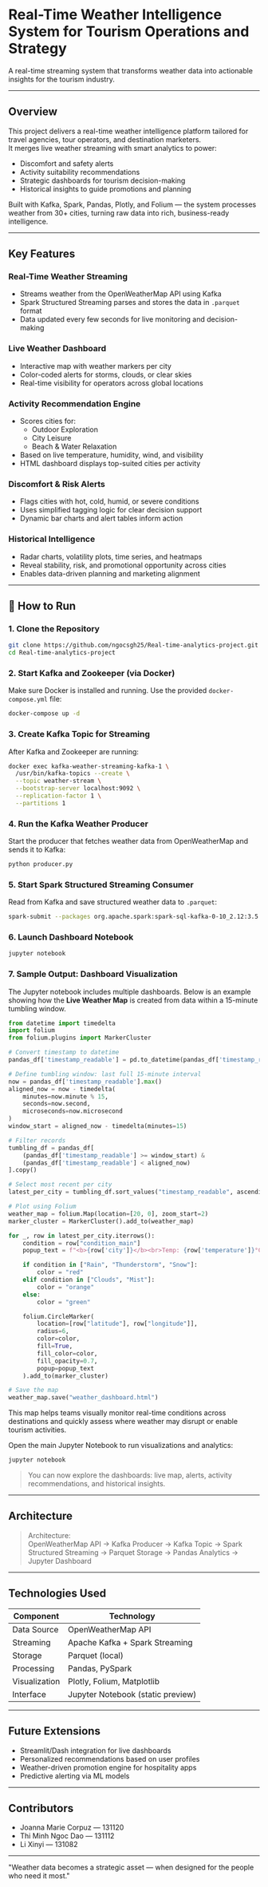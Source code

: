 # Real-Time Weather Intelligence System for Tourism Operations and Strategy

A real-time streaming system that transforms weather data into actionable insights for the tourism industry.

---

## Overview

This project delivers a real-time weather intelligence platform tailored for travel agencies, tour operators, and destination marketers.  
It merges live weather streaming with smart analytics to power:

- Discomfort and safety alerts  
- Activity suitability recommendations  
- Strategic dashboards for tourism decision-making  
- Historical insights to guide promotions and planning

Built with Kafka, Spark, Pandas, Plotly, and Folium — the system processes weather from 30+ cities, turning raw data into rich, business-ready intelligence.

---

## Key Features

### Real-Time Weather Streaming  
- Streams weather from the OpenWeatherMap API using Kafka  
- Spark Structured Streaming parses and stores the data in `.parquet` format  
- Data updated every few seconds for live monitoring and decision-making

### Live Weather Dashboard  
- Interactive map with weather markers per city  
- Color-coded alerts for storms, clouds, or clear skies  
- Real-time visibility for operators across global locations

### Activity Recommendation Engine  
- Scores cities for:
  - Outdoor Exploration  
  - City Leisure  
  - Beach & Water Relaxation  
- Based on live temperature, humidity, wind, and visibility  
- HTML dashboard displays top-suited cities per activity

### Discomfort & Risk Alerts  
- Flags cities with hot, cold, humid, or severe conditions  
- Uses simplified tagging logic for clear decision support  
- Dynamic bar charts and alert tables inform action

### Historical Intelligence  
- Radar charts, volatility plots, time series, and heatmaps  
- Reveal stability, risk, and promotional opportunity across cities  
- Enables data-driven planning and marketing alignment

---

## 🚀 How to Run

### 1. Clone the Repository
```bash
git clone https://github.com/ngocsgh25/Real-time-analytics-project.git
cd Real-time-analytics-project
```

### 2. Start Kafka and Zookeeper (via Docker)
Make sure Docker is installed and running. Use the provided `docker-compose.yml` file:
```bash
docker-compose up -d
```

### 3. Create Kafka Topic for Streaming
After Kafka and Zookeeper are running:
```bash
docker exec kafka-weather-streaming-kafka-1 \
  /usr/bin/kafka-topics --create \
  --topic weather-stream \
  --bootstrap-server localhost:9092 \
  --replication-factor 1 \
  --partitions 1
```

### 4. Run the Kafka Weather Producer
Start the producer that fetches weather data from OpenWeatherMap and sends it to Kafka:
```bash
python producer.py
```

### 5. Start Spark Structured Streaming Consumer
Read from Kafka and save structured weather data to `.parquet`:
```bash
spark-submit --packages org.apache.spark:spark-sql-kafka-0-10_2.12:3.5.0 consumer.py
```

### 6. Launch Dashboard Notebook
```bash
jupyter notebook
```


### 7. Sample Output: Dashboard Visualization

The Jupyter notebook includes multiple dashboards. Below is an example showing how the **Live Weather Map** is created from data within a 15-minute tumbling window.

```python
from datetime import timedelta
import folium
from folium.plugins import MarkerCluster

# Convert timestamp to datetime
pandas_df['timestamp_readable'] = pd.to_datetime(pandas_df['timestamp_readable'])

# Define tumbling window: last full 15-minute interval
now = pandas_df['timestamp_readable'].max()
aligned_now = now - timedelta(
    minutes=now.minute % 15,
    seconds=now.second,
    microseconds=now.microsecond
)
window_start = aligned_now - timedelta(minutes=15)

# Filter records
tumbling_df = pandas_df[
    (pandas_df['timestamp_readable'] >= window_start) &
    (pandas_df['timestamp_readable'] < aligned_now)
].copy()

# Select most recent per city
latest_per_city = tumbling_df.sort_values("timestamp_readable", ascending=False).drop_duplicates("city")

# Plot using Folium
weather_map = folium.Map(location=[20, 0], zoom_start=2)
marker_cluster = MarkerCluster().add_to(weather_map)

for _, row in latest_per_city.iterrows():
    condition = row["condition_main"]
    popup_text = f"<b>{row['city']}</b><br>Temp: {row['temperature']}°C<br>Weather: {row['condition_desc']}"

    if condition in ["Rain", "Thunderstorm", "Snow"]:
        color = "red"
    elif condition in ["Clouds", "Mist"]:
        color = "orange"
    else:
        color = "green"

    folium.CircleMarker(
        location=[row["latitude"], row["longitude"]],
        radius=6,
        color=color,
        fill=True,
        fill_color=color,
        fill_opacity=0.7,
        popup=popup_text
    ).add_to(marker_cluster)

# Save the map
weather_map.save("weather_dashboard.html")
```

This map helps teams visually monitor real-time conditions across destinations and quickly assess where weather may disrupt or enable tourism activities.

Open the main Jupyter Notebook to run visualizations and analytics:
```bash
jupyter notebook
```

> You can now explore the dashboards: live map, alerts, activity recommendations, and historical insights.
---

## Architecture

> Architecture:  
> OpenWeatherMap API → Kafka Producer → Kafka Topic → Spark Structured Streaming → Parquet Storage → Pandas Analytics → Jupyter Dashboard

---

## Technologies Used

| Component         | Technology                    |
|------------------|-------------------------------|
| Data Source       | OpenWeatherMap API            |
| Streaming         | Apache Kafka + Spark Streaming|
| Storage           | Parquet (local)               |
| Processing        | Pandas, PySpark               |
| Visualization     | Plotly, Folium, Matplotlib    |
| Interface         | Jupyter Notebook (static preview) |

---

## Future Extensions

- Streamlit/Dash integration for live dashboards  
- Personalized recommendations based on user profiles  
- Weather-driven promotion engine for hospitality apps  
- Predictive alerting via ML models

---

## Contributors

- Joanna Marie Corpuz — 131120  
- Thi Minh Ngoc Dao — 131112  
- Li Xinyi — 131082  

---

"Weather data becomes a strategic asset — when designed for the people who need it most."
